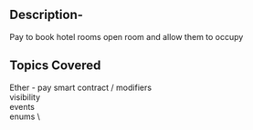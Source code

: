 ## Description-
Pay to book hotel rooms
open room and allow them to occupy

## Topics Covered

Ether - pay smart contract /
modifiers\
visibility \
events \
enums \